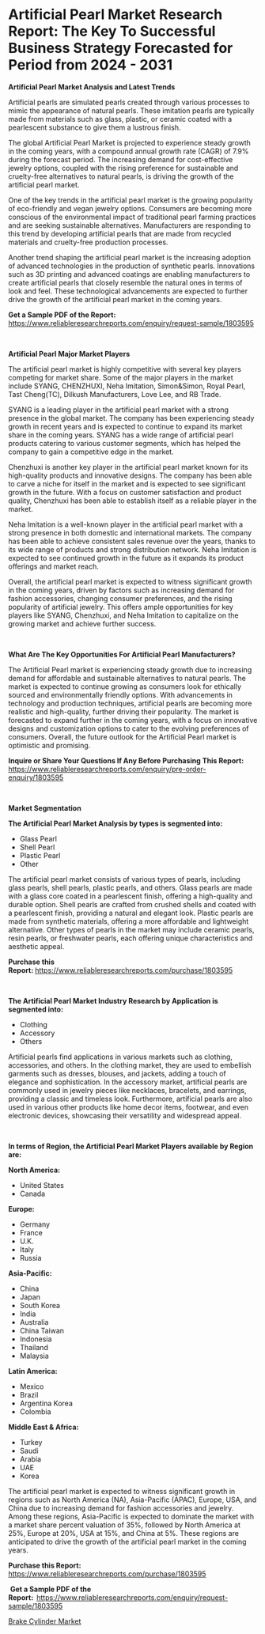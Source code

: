 <p><h1>Artificial Pearl Market Research Report: The Key To Successful Business Strategy Forecasted for Period from 2024 - 2031</h1></p><p><strong>Artificial Pearl Market Analysis and Latest Trends</strong></p>
<p><p>Artificial pearls are simulated pearls created through various processes to mimic the appearance of natural pearls. These imitation pearls are typically made from materials such as glass, plastic, or ceramic coated with a pearlescent substance to give them a lustrous finish.</p><p>The global Artificial Pearl Market is projected to experience steady growth in the coming years, with a compound annual growth rate (CAGR) of 7.9% during the forecast period. The increasing demand for cost-effective jewelry options, coupled with the rising preference for sustainable and cruelty-free alternatives to natural pearls, is driving the growth of the artificial pearl market.</p><p>One of the key trends in the artificial pearl market is the growing popularity of eco-friendly and vegan jewelry options. Consumers are becoming more conscious of the environmental impact of traditional pearl farming practices and are seeking sustainable alternatives. Manufacturers are responding to this trend by developing artificial pearls that are made from recycled materials and cruelty-free production processes.</p><p>Another trend shaping the artificial pearl market is the increasing adoption of advanced technologies in the production of synthetic pearls. Innovations such as 3D printing and advanced coatings are enabling manufacturers to create artificial pearls that closely resemble the natural ones in terms of look and feel. These technological advancements are expected to further drive the growth of the artificial pearl market in the coming years.</p></p>
<p><strong>Get a Sample PDF of the Report:&nbsp;</strong> <a href="https://www.reliableresearchreports.com/enquiry/request-sample/1803595">https://www.reliableresearchreports.com/enquiry/request-sample/1803595</a></p>
<p>&nbsp;</p>
<p><strong>Artificial Pearl Major Market Players</strong></p>
<p><p>The artificial pearl market is highly competitive with several key players competing for market share. Some of the major players in the market include SYANG, CHENZHUXI, Neha Imitation, Simon&Simon, Royal Pearl, Tast Cheng(TC), Dilkush Manufacturers, Love Lee, and RB Trade.</p><p>SYANG is a leading player in the artificial pearl market with a strong presence in the global market. The company has been experiencing steady growth in recent years and is expected to continue to expand its market share in the coming years. SYANG has a wide range of artificial pearl products catering to various customer segments, which has helped the company to gain a competitive edge in the market.</p><p>Chenzhuxi is another key player in the artificial pearl market known for its high-quality products and innovative designs. The company has been able to carve a niche for itself in the market and is expected to see significant growth in the future. With a focus on customer satisfaction and product quality, Chenzhuxi has been able to establish itself as a reliable player in the market.</p><p>Neha Imitation is a well-known player in the artificial pearl market with a strong presence in both domestic and international markets. The company has been able to achieve consistent sales revenue over the years, thanks to its wide range of products and strong distribution network. Neha Imitation is expected to see continued growth in the future as it expands its product offerings and market reach.</p><p>Overall, the artificial pearl market is expected to witness significant growth in the coming years, driven by factors such as increasing demand for fashion accessories, changing consumer preferences, and the rising popularity of artificial jewelry. This offers ample opportunities for key players like SYANG, Chenzhuxi, and Neha Imitation to capitalize on the growing market and achieve further success.</p></p>
<p>&nbsp;</p>
<p><strong>What Are The Key Opportunities For Artificial Pearl Manufacturers?</strong></p>
<p><p>The Artificial Pearl market is experiencing steady growth due to increasing demand for affordable and sustainable alternatives to natural pearls. The market is expected to continue growing as consumers look for ethically sourced and environmentally friendly options. With advancements in technology and production techniques, artificial pearls are becoming more realistic and high-quality, further driving their popularity. The market is forecasted to expand further in the coming years, with a focus on innovative designs and customization options to cater to the evolving preferences of consumers. Overall, the future outlook for the Artificial Pearl market is optimistic and promising.</p></p>
<p><strong>Inquire or Share Your Questions If Any Before Purchasing This Report:</strong> <a href="https://www.reliableresearchreports.com/enquiry/pre-order-enquiry/1803595">https://www.reliableresearchreports.com/enquiry/pre-order-enquiry/1803595</a></p>
<p>&nbsp;</p>
<p><strong>Market Segmentation</strong></p>
<p><strong>The Artificial Pearl Market Analysis by types is segmented into:</strong></p>
<p><ul><li>Glass Pearl</li><li>Shell Pearl</li><li>Plastic Pearl</li><li>Other</li></ul></p>
<p><p>The artificial pearl market consists of various types of pearls, including glass pearls, shell pearls, plastic pearls, and others. Glass pearls are made with a glass core coated in a pearlescent finish, offering a high-quality and durable option. Shell pearls are crafted from crushed shells and coated with a pearlescent finish, providing a natural and elegant look. Plastic pearls are made from synthetic materials, offering a more affordable and lightweight alternative. Other types of pearls in the market may include ceramic pearls, resin pearls, or freshwater pearls, each offering unique characteristics and aesthetic appeal.</p></p>
<p><strong>Purchase this Report:&nbsp;</strong><a href="https://www.reliableresearchreports.com/purchase/1803595">https://www.reliableresearchreports.com/purchase/1803595</a></p>
<p>&nbsp;</p>
<p><strong>The Artificial Pearl Market Industry Research by Application is segmented into:</strong></p>
<p><ul><li>Clothing</li><li>Accessory</li><li>Others</li></ul></p>
<p><p>Artificial pearls find applications in various markets such as clothing, accessories, and others. In the clothing market, they are used to embellish garments such as dresses, blouses, and jackets, adding a touch of elegance and sophistication. In the accessory market, artificial pearls are commonly used in jewelry pieces like necklaces, bracelets, and earrings, providing a classic and timeless look. Furthermore, artificial pearls are also used in various other products like home decor items, footwear, and even electronic devices, showcasing their versatility and widespread appeal.</p></p>
<p>&nbsp;</p>
<p><strong>In terms of Region, the Artificial Pearl Market Players available by Region are:</strong></p>
<p>
    <p> <strong> North America: </strong>
        <ul>
            <li>United States</li>
            <li>Canada</li>
        </ul>
        </p> 
    <p> <strong> Europe: </strong>
        <ul>
            <li>Germany</li>
            <li>France</li>
            <li>U.K.</li>
            <li>Italy</li>
            <li>Russia</li>
        </ul>
        </p> 
    <p> <strong> Asia-Pacific: </strong>
        <ul>
            <li>China</li>
            <li>Japan</li>
            <li>South Korea</li>
            <li>India</li>
            <li>Australia</li>
            <li>China Taiwan</li>
            <li>Indonesia</li>
            <li>Thailand</li>
            <li>Malaysia</li>
        </ul>
        </p> 
    <p> <strong> Latin America: </strong>
        <ul>
            <li>Mexico</li>
            <li>Brazil</li>
            <li>Argentina Korea</li>
            <li>Colombia</li>
        </ul>
        </p> 
    <p> <strong> Middle East & Africa: </strong>
        <ul>
            <li>Turkey</li>
            <li>Saudi</li>
            <li>Arabia</li>
            <li>UAE</li>
            <li>Korea</li>
        </ul>
    </p>
    </p>
<p><p>The artificial pearl market is expected to witness significant growth in regions such as North America (NA), Asia-Pacific (APAC), Europe, USA, and China due to increasing demand for fashion accessories and jewelry. Among these regions, Asia-Pacific is expected to dominate the market with a market share percent valuation of 35%, followed by North America at 25%, Europe at 20%, USA at 15%, and China at 5%. These regions are anticipated to drive the growth of the artificial pearl market in the coming years.</p></p>
<p><strong>Purchase this Report: </strong><a href="https://www.reliableresearchreports.com/purchase/1803595">https://www.reliableresearchreports.com/purchase/1803595</a></p>
<p>&nbsp;<strong>Get a Sample PDF of the Report:&nbsp;&nbsp;</strong><a href="https://www.reliableresearchreports.com/enquiry/request-sample/1803595">https://www.reliableresearchreports.com/enquiry/request-sample/1803595</a></p>
<p><strong></strong></p>
<p><p><a href="https://confirmed-shield-e13.notion.site/Brake-Cylinder-Market-Size-Global-Industry-Overview-Market-Segmentation-and-Forecast-2024-to-2031-1e86c39ed00b4223b5dc9a7b414f8aaa">Brake Cylinder Market</a></p></p>
